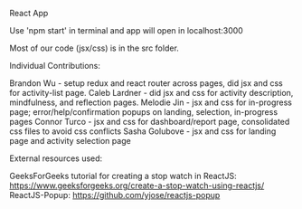 React App

Use 'npm start' in terminal and app will open in localhost:3000

Most of our code (jsx/css) is in the src folder.

Individual Contributions:

Brandon Wu - setup redux and react router across pages, did jsx and css for activity-list page.
Caleb Lardner - did jsx and css for activity description, mindfulness, and reflection pages.
Melodie Jin - jsx and css for in-progress page; error/help/confirmation popups on landing, selection, in-progress pages
Connor Turco - jsx and css for dashboard/report page, consolidated css files to avoid css conflicts
Sasha Golubove - jsx and css for landing page and activity selection page

External resources used:

GeeksForGeeks tutorial for creating a stop watch in ReactJS:
https://www.geeksforgeeks.org/create-a-stop-watch-using-reactjs/
ReactJS-Popup:
https://github.com/yjose/reactjs-popup
